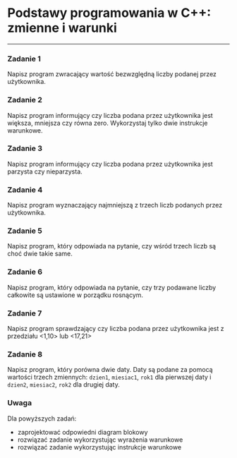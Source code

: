 # Podstawy programowania w C++: zmienne i warunki
---

### Zadanie 1
Napisz program zwracający wartość bezwzględną liczby podanej przez użytkownika.

### Zadanie 2
Napisz program informujący czy liczba podana przez użytkownika jest większa, mniejsza czy równa zero. Wykorzystaj tylko dwie instrukcje warunkowe.

### Zadanie 3
Napisz program informujący czy liczba podana przez użytkownika jest parzysta czy nieparzysta.

### Zadanie 4
Napisz program wyznaczający najmniejszą z trzech liczb podanych przez użytkownika.

### Zadanie 5
Napisz program, który odpowiada na pytanie, czy wśród trzech liczb są choć dwie takie same.

### Zadanie 6
Napisz program, który odpowiada na pytanie, czy trzy podawane liczby całkowite są ustawione w porządku rosnącym.

### Zadanie 7
Napisz program sprawdzający czy liczba podana przez użytkownika jest z przedziału <1,10> lub <17,21>

### Zadanie 8
Napisz program, który porówna dwie daty. Daty są podane za pomocą wartości trzech zmiennych: `dzien1`, `miesiac1`, `rok1` dla pierwszej daty i 
`dzien2`, `miesiac2`, `rok2` dla drugiej daty.

### Uwaga
Dla powyższych zadań: 
- zaprojektować odpowiedni diagram blokowy
- rozwiązać zadanie wykorzystując wyrażenia warunkowe
- rozwiązać zadanie wykorzystując instrukcje warunkowe
